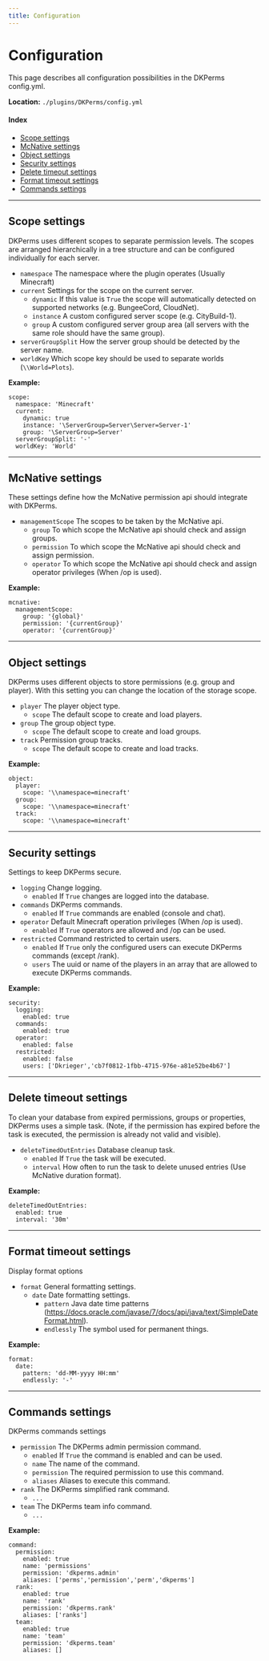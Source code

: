 ```yaml
---
title: Configuration
---
```


# Configuration

This page describes all configuration possibilities in the DKPerms config.yml.

**Location:** ``./plugins/DKPerms/config.yml``

#### Index

* [Scope settings](#scope-settings)
* [McNative settings](#mcnative-settings)
* [Object settings](#object-settings)
* [Security settings](#security-settings)
* [Delete timeout settings](#delete-timeout-settings)
* [Format timeout settings](#format-timeout-settings)
* [Commands settings](#commands-settings)

***

## **Scope settings**

DKPerms uses different scopes to separate permission levels. The scopes are arranged hierarchically in a
tree structure and can be configured individually for each server.

* ``namespace`` The namespace where the plugin operates (Usually Minecraft)
* ``current`` Settings for the scope on the current server.
    * ``dynamic`` If this value is `True` the scope will automatically detected on supported networks (e.g. BungeeCord, CloudNet).
    * ``instance`` A custom configured server scope (e.g. CityBuild-1).
    * ``group`` A custom configured server group area (all servers with the same role should have the same group).
* ``serverGroupSplit`` How the server group should be detected by the server name.
* ``worldKey`` Which scope key should be used to separate worlds (`\\World=Plots`).

**Example:**
```
scope: 
  namespace: 'Minecraft'
  current: 
    dynamic: true
    instance: '\ServerGroup=Server\Server=Server-1'
    group: '\ServerGroup=Server'
  serverGroupSplit: '-'
  worldKey: 'World'
```

***

## **McNative settings**

These settings define how the McNative permission api should integrate with DKPerms.

* ``managementScope`` The scopes to be taken by the McNative api.
  * ``group`` To which scope the McNative api should check and assign groups.
  * ``permission`` To which scope the McNative api should check and assign permission.
  * ``operator`` To which scope the McNative api should check and assign operator privileges (When /op is used).

**Example:**
```
mcnative: 
  managementScope: 
    group: '{global}'
    permission: '{currentGroup}'
    operator: '{currentGroup}'
```

***

## **Object settings**

DKPerms uses different objects to store permissions (e.g. group and player). 
With this setting you can change the location of the storage scope.

* ``player`` The player object type.
  * ``scope`` The default scope to create and load players.
* ``group`` The group object type.
  * ``scope`` The default scope to create and load groups.
* ``track`` Permission group tracks.
  * ``scope`` The default scope to create and load tracks.

**Example:**
```
object: 
  player: 
    scope: '\\namespace=minecraft'
  group: 
    scope: '\\namespace=minecraft'
  track: 
    scope: '\\namespace=minecraft'
```

***

## **Security settings**

Settings to keep DKPerms secure.

* ``logging`` Change logging.
  * ``enabled`` If `True` changes are logged into the database.
* ``commands`` DKPerms commands.
  * ``enabled`` If `True` commands are enabled (console and chat).
* ``operator`` Default Minecraft operation privileges (When /op is used).
  * ``enabled`` If `True` operators are allowed and /op can be used.
* ``restricted`` Command restricted to certain users.
  * ``enabled`` If `True` only the configured users can execute DKPerms commands (except /rank).
  * ``users`` The uuid or name of the players in an array that are allowed to execute DKPerms commands.

**Example:**
```
security: 
  logging: 
    enabled: true
  commands: 
    enabled: true
  operator: 
    enabled: false
  restricted: 
    enabled: false
    users: ['Dkrieger','cb7f0812-1fbb-4715-976e-a81e52be4b67']
```

***

## **Delete timeout settings**

To clean your database from expired permissions, groups or properties, DKPerms uses a simple task. 
(Note, if the permission has expired before the task is executed, the permission is already not valid and visible).

* ``deleteTimedOutEntries`` Database cleanup task. 
  * ``enabled`` If `True` the task will be executed.
  * ``interval`` How often to run the task to delete unused entries (Use McNative duration format).

**Example:**
```
deleteTimedOutEntries: 
  enabled: true
  interval: '30m'
```

***

## **Format timeout settings**

Display format options

* ``format`` General formatting settings.
  * ``date`` Date formatting settings.
    * ``pattern`` Java date time patterns (https://docs.oracle.com/javase/7/docs/api/java/text/SimpleDateFormat.html).
    * ``endlessly`` The symbol used for permanent things.

**Example:**
```
format: 
  date: 
    pattern: 'dd-MM-yyyy HH:mm'
    endlessly: '-'
```

***

## **Commands settings**

DKPerms commands settings


* ``permission`` The DKPerms admin permission command.
  * ``enabled`` If `True` the command is enabled and can be used.
  * ``name`` The name of the command.
  * ``permission`` The required permission to use this command.
  * ``aliases`` Aliases to execute this command.
* ``rank`` The DKPerms simplified rank command.
  * ``...``
* ``team`` The DKPerms team info command.
   * ``...``

**Example:**
```
command: 
  permission: 
    enabled: true
    name: 'permissions'
    permission: 'dkperms.admin'
    aliases: ['perms','permission','perm','dkperms']
  rank: 
    enabled: true
    name: 'rank'
    permission: 'dkperms.rank'
    aliases: ['ranks']
  team: 
    enabled: true
    name: 'team'
    permission: 'dkperms.team'
    aliases: []
```
